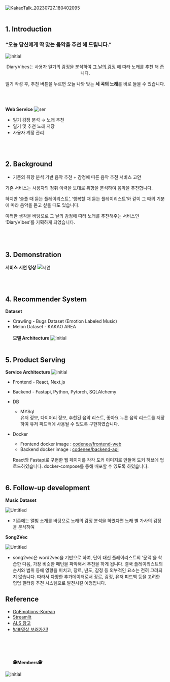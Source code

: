 ![KakaoTalk_20230727_180402095](https://github.com/boostcampaitech5/level3_recsys_productserving-recsys-12/assets/97236643/21667896-4b7f-4117-a3c6-5ff10a899dbe)
<br></br>

## 1. Introduction

### “오늘 당신에게 딱 맞는 음악을 추천 해 드립니다.”

![initial](https://github.com/boostcampaitech5/level3_recsys_productserving-recsys-12/assets/97236643/d9584e7d-6ae1-4a44-9801-2e129c44bc59)
<div align='center'>
      DiaryVibes는 사용자 일기의 감정을 분석하여 
      <u>그 날의 감정</u>
      에 따라 노래를 추천 해 줍니다.

일기 작성 후, 추천 버튼을 누르면 오늘 나와 맞는 **세 곡의 노래**를 바로 들을 수 있습니다.

</div>
<br></br>


**Web Service**
![ser](https://github.com/boostcampaitech5/level3_recsys_productserving-recsys-12/assets/97236643/502a1a58-b259-48a8-be2d-00605940f1fa)
- 일기 감정 분석 → 노래 추천
- 일기 및 추천 노래 저장
- 사용자 계정 관리

<br></br>
## 2. Background
- 기존의 취향 분석 기반 음악 추천 + 감정에 따른 음악 추천 서비스 고안

기존 서비스는 사용자의 청취 이력을 토대로 취향을 분석하여 음악을 추천합니다.

하지만 ‘슬플 때 듣는 플레이리스트’, ‘행복할 때 듣는 플레이리스트’와 같이 그 때의 기분에 따라 음악을 듣고 싶을 때도 있습니다. 

이러한 생각을 바탕으로 그 날의 감정에 따라 노래를 추천해주는 서비스인 ‘DiaryVibes’를 기획하게 되었습니다.
<br></br><br></br>
## 3. Demonstration


**서비스 시연 영상**
![시연](https://github.com/boostcampaitech5/level3_recsys_productserving-recsys-12/assets/97236643/c993fa36-3a42-479c-bdf8-dd1750999cb0)

<br></br>
## 4. Recommender System
**Dataset**
- Crawling - Bugs Dataset (Emotion Labeled Music)
- Melon Dataset - KAKAO AREA
<br></br>
**모델 Architecture**
![initial](https://github.com/boostcampaitech5/level3_recsys_productserving-recsys-12/assets/97236643/ebe56ba2-8cea-45e3-a3d8-e35b0de9b881)
<br></br>
## 5. Product Serving
**Service Architecture**
![initial](https://github.com/boostcampaitech5/level3_recsys_productserving-recsys-12/assets/97236643/034ff5b7-1b2a-4786-a5c2-088e45778aab)
- Frontend - React, Next.js
- Backend - Fastapi, Python, Pytorch, SQLAlchemy
- DB
    - MYSql  
        유저 정보, 다이어리 정보, 추천된 음악 리스트, 좋아요 누른 음악 리스트를 저장하여 유저 피드백에 사용될 수 있도록 구현하였습니다.     
- Docker
    - Frontend docker image : [codenee/frontend-web](https://hub.docker.com/repository/docker/codenee/frontend-web/general)
    - Backend docker image : [codenee/backend-api](https://hub.docker.com/repository/docker/codenee/backend-api/general)
    
    React와 Fastapi로 구현한 웹 페이지를 각각 도커 이미지로 만들어 도커 허브에 업로드하였습니다. docker-compose를 통해 배포할 수 있도록 하였습니다.
  <br></br>
## 6. Follow-up development

**Music Dataset**

![Untitled](https://s3-us-west-2.amazonaws.com/secure.notion-static.com/e57f601f-559c-4f3d-965c-07adf3bd1f9f/Untitled.png)

- 기존에는 앨범 소개를 바탕으로 노래의 감정 분석을 하였다면 노래 별 가사의 감정을 분석하여

**Song2Vec**

![Untitled](https://s3-us-west-2.amazonaws.com/secure.notion-static.com/5c3670ce-09b3-4565-9195-50e9c0a08a63/Untitled.png)

- song2vec은 word2vec을 기반으로 하여, 단어 대신 플레이리스트의 '문맥'을 학습한 다음, 가장 비슷한 패턴을 파악해서 추천을 하게 됩니다. 결국 플레이리스트의 순서와 범위 등에 영향을 미치고, 장르, 년도, 감정 등 외부적인 요소는 전혀 고려되지 않습니다. 따라서 다양한 추가데이터로서 장르, 감정, 유저 피드백 등을 고려한 협업 필터링 추천 시스템으로 발전시킬 예정입니다.
## Reference

- [GoEmotions-Korean](https://github.com/monologg/GoEmotions-Korean)
- [Streamlit](https://github.com/streamlit/streamlit)
- [ALS 참고](https://medium.com/radon-dev/als-implicit-collaborative-filtering-5ed653ba39fe)
- [발표영상 보러가기!](https://youtu.be/oZ4JbhP2rnM)
<br></br><br></br><br></br>
**🕵️Members🕵️**

![initial](https://github.com/boostcampaitech5/level3_recsys_productserving-recsys-12/assets/97236643/5fc29983-bb40-493d-b611-64fa46566b20)

